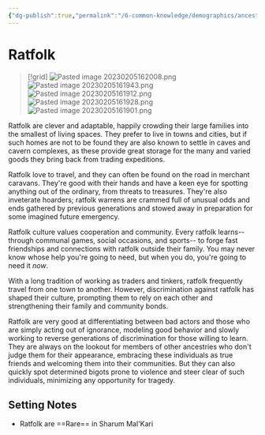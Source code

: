 ```yaml
---
{"dg-publish":true,"permalink":"/6-common-knowledge/demographics/ancestries/beastkin/ratfolk/","noteIcon":""}
---
```


# Ratfolk

>[!grid]
![Pasted image 20230205162008.png](/img/user/x.%20Assets/Attachments/Pasted%20image%2020230205162008.png)
>![Pasted image 20230205161943.png](/img/user/x.%20Assets/Attachments/Pasted%20image%2020230205161943.png)
>![Pasted image 20230205161912.png](/img/user/x.%20Assets/Attachments/Pasted%20image%2020230205161912.png)
>![Pasted image 20230205161928.png](/img/user/x.%20Assets/Attachments/Pasted%20image%2020230205161928.png)
>![Pasted image 20230205161901.png](/img/user/x.%20Assets/Attachments/Pasted%20image%2020230205161901.png)

Ratfolk are clever and adaptable, happily crowding their large families into the smallest of living spaces. They prefer to live in towns and cities, but if such homes are not to be found they are also known to settle in caves and cavern complexes, as these provide great storage for the many and varied goods they bring back from trading expeditions.

Ratfolk love to travel, and they can often be found on the road in merchant caravans. They're good with their hands and have a keen eye for spotting anything out of the ordinary, from threats to treasures. They're also inveterate hoarders; ratfolk warrens are crammed full of unusual odds and ends gathered by previous generations and stowed away in preparation for some imagined future emergency.

Ratfolk culture values cooperation and community. Every ratfolk learns-- through communal games, social occasions, and sports-- to forge fast friendships and connections with ratfolk outside their family. You may never know whose help you're going to need, but when you do, you're going to need it _now_. 

With a long tradition of working as traders and tinkers, ratfolk frequently travel from one town to another. However, discrimination against ratfolk has shaped their culture, prompting them to rely on each other and strengthening their family and community bonds. 

Ratfolk are very good at differentiating between bad actors and those who are simply acting out of ignorance, modeling good behavior and slowly working to reverse generations of discrimination for those willing to learn. They are always on the lookout for members of other ancestries who don't judge them for their appearance, embracing these individuals as true friends and welcoming them into their communities. But they can also quickly spot determined bigots prone to violence and steer clear of such individuals, minimizing any opportunity for tragedy. 

## Setting Notes

- Ratfolk are ==Rare== in Sharum Mal'Kari 

